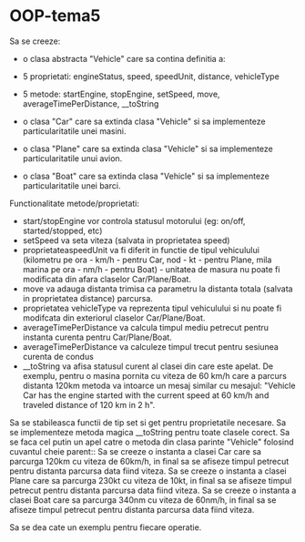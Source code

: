 # OOP-tema5

Sa se creeze:
- o clasa abstracta "Vehicle" care sa contina definitia a:
- 5 proprietati: engineStatus, speed, speedUnit, distance, vehicleType
- 5 metode: startEngine, stopEngine, setSpeed, move, averageTimePerDistance, __toString

- o clasa "Car" care sa extinda clasa "Vehicle" si sa implementeze particularitatile unei masini.
- o clasa "Plane" care sa extinda clasa "Vehicle" si sa implementeze particularitatile unui avion.
- o clasa "Boat" care sa extinda clasa "Vehicle" si sa implementeze particularitatile unei barci.

Functionalitate metode/proprietati:
- start/stopEngine vor controla statusul motorului (eg: on/off, started/stopped, etc)
- setSpeed va seta viteza (salvata in proprietatea speed)
- proprietateaspeedUnit va fi diferit in functie de tipul vehiculului (kilometru pe ora - km/h - pentru Car, nod - kt - pentru Plane, mila marina pe ora - nm/h - pentru Boat) - unitatea de masura nu poate fi modificata din afara claselor Car/Plane/Boat.
- move va adauga distanta trimisa ca parametru la distanta totala (salvata in proprietatea distance) parcursa.
- proprietatea vehicleType va reprezenta tipul vehiculului si nu poate fi modifcata din exteriorul claselor Car/Plane/Boat.
- averageTimePerDistance va calcula timpul mediu petrecut pentru instanta curenta pentru Car/Plane/Boat.
- averageTimePerDistance va calculeze timpul trecut pentru sesiunea curenta de condus
- __toString va afisa statusul curent al clasei din care este apelat. De exemplu, pentru o masina pornita cu viteza de 60 km/h care a parcurs distanta 120km metoda va intoarce un mesaj similar cu mesajul: "Vehicle Car has the engine started with the current speed at 60 km/h and traveled distance of 120 km in 2 h".

Sa se stabileasca functii de tip set si get pentru proprietatile necesare.
Sa se implementeze metoda magica __toString pentru toate clasele corect.
Sa se faca cel putin un apel catre o metoda din clasa parinte "Vehicle" folosind cuvantul cheie parent::
Sa se creeze o instanta a clasei Car care sa parcurga 120km cu viteza de 60km/h, in final sa se afiseze timpul petrecut pentru distanta parcursa data fiind viteza.
Sa se creeze o instanta a clasei Plane care sa parcurga 230kt cu viteza de 10kt, in final sa se afiseze timpul petrecut pentru distanta parcursa data fiind viteza.
Sa se creeze o instanta a clasei Boat care sa parcurga 340nm cu viteza de 60nm/h, in final sa se afiseze timpul petrecut pentru distanta parcursa data fiind viteza.

Sa se dea cate un exemplu pentru fiecare operatie.
